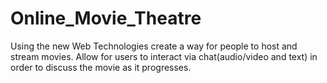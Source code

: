 Online_Movie_Theatre
====================

Using the new Web Technologies create a way for people to host and stream movies.  Allow for users to interact via chat(audio/video and text) in order to discuss the movie as it progresses.
